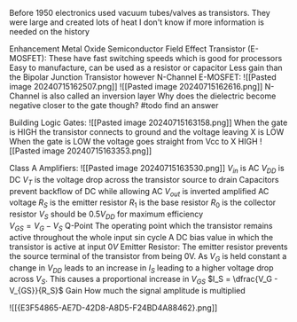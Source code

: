 Before 1950 electronics used vacuum tubes/valves as transistors. They were large and created lots of heat
I don't know if more information is needed on the history

Enhancement Metal Oxide Semiconductor Field Effect Transistor (E-MOSFET):
	These have fast switching speeds which is good for processors
	Easy to manufacture, can be used as a resistor or capacitor 
	Less gain than the Bipolar Junction Transistor however
	N-Channel E-MOSFET:
		![[Pasted image 20240715162507.png]]
		![[Pasted image 20240715162616.png]]
		N-Channel is also called an inversion layer
		Why does the dielectric become negative closer to the gate though? 
			#todo find an answer

Building Logic Gates:
	![[Pasted image 20240715163158.png]]
		When the gate is HIGH the transistor connects to ground and the voltage leaving X is LOW
		When the gate is LOW the voltage goes straight from Vcc to X HIGH
	![[Pasted image 20240715163353.png]]

Class A Amplifiers:
	![[Pasted image 20240715163530.png]]
	$V_{in}$ is AC
	$V_{DD}$ is DC
	$V_T$ is the voltage drop across the transistor source to drain
	Capacitors prevent backflow of DC while allowing AC 
	$V_{out}$ is inverted amplified AC voltage
	$R_S$ is the emitter resistor
	$R_1$ is the base resistor
	$R_0$ is the collector resistor
	$V_S$ should be $0.5 V_{DD}$ for maximum efficiency   
	$V_{GS} = V_G - V_S$
	Q-Point
		The operating point which the transistor remains active throughout the whole input sin cycle
		A DC bias value in which the transistor is active at input $0V$ 
	Emitter Resistor:
		The emitter resistor prevents the source terminal of the transistor from being 0V.
		As $V_G$ is held constant a change in $V_{DD}$ leads to an increase in $I_S$ leading to a higher voltage drop across $V_S$. This causes a proportional increase in $V_{GS}$ 
		$I_S = \dfrac{V_G - V_{GS}}{R_S}$
	Gain
		How much the signal amplitude is multiplied

![[{E3F54865-AE7D-42D8-A8D5-F24BD4A88462}.png]]